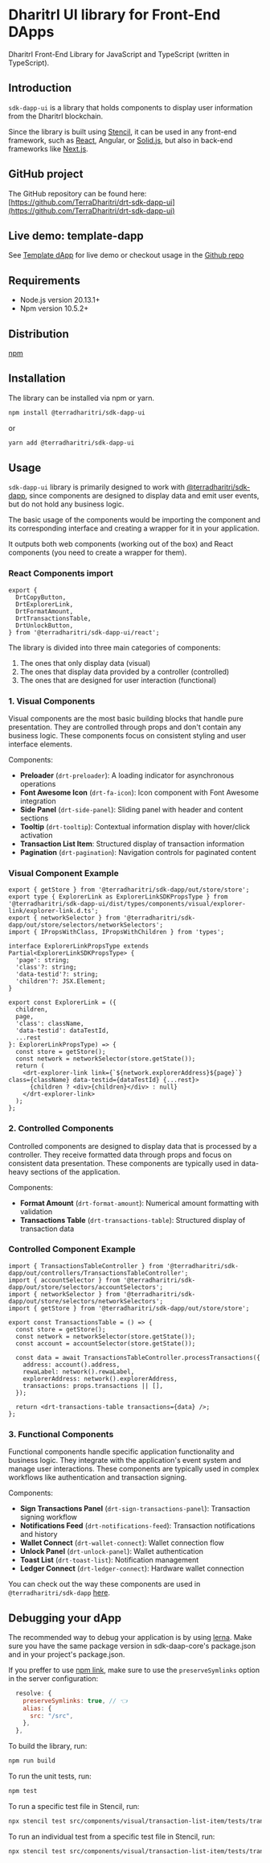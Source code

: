 # DharitrI UI library for Front-End DApps

DharitrI Front-End Library for JavaScript and TypeScript (written in TypeScript).

## Introduction

`sdk-dapp-ui` is a library that holds components to display user information from the DharitrI blockchain.

Since the library is built using [Stencil](https://stenciljs.com/), it can be used in any front-end framework, such as [React](https://github.com/TerraDharitri/drt-template-dapp), Angular, or [Solid.js](https://github.com/TerraDharitri/drt-solidjs-template-dapp), but also in back-end frameworks like [Next.js](https://github.com/TerraDharitri/drt-template-dapp-nextjs).

## GitHub project

The GitHub repository can be found here: [https://github.com/TerraDharitri/drt-sdk-dapp-ui](https://github.com/TerraDharitri/drt-sdk-dapp-ui)

## Live demo: template-dapp

See [Template dApp](https://template-dapp.dharitri.org/) for live demo or checkout usage in the [Github repo](https://github.com/TerraDharitri/drt-template-dapp)

## Requirements

- Node.js version 20.13.1+
- Npm version 10.5.2+

## Distribution

[npm](https://www.npmjs.com/package/@terradharitri/sdk-dapp-ui)

## Installation

The library can be installed via npm or yarn.

```bash
npm install @terradharitri/sdk-dapp-ui
```

or

```bash
yarn add @terradharitri/sdk-dapp-ui
```

## Usage

`sdk-dapp-ui` library is primarily designed to work with [@terradharitri/sdk-dapp](https://www.npmjs.com/package/@terradharitri/sdk-dapp), since components are designed to display data and emit user events, but do not hold any business logic.

The basic usage of the components would be importing the component and its corresponding interface and creating a wrapper for it in your application.

It outputs both web components (working out of the box) and React components (you need to create a wrapper for them).

### React Components import

```tsx
export {
  DrtCopyButton,
  DrtExplorerLink,
  DrtFormatAmount,
  DrtTransactionsTable,
  DrtUnlockButton,
} from '@terradharitri/sdk-dapp-ui/react';
```

The library is divided into three main categories of components:

1. The ones that only display data (visual)
2. The ones that display data provided by a controller (controlled)
3. The ones that are designed for user interaction (functional)

### 1. Visual Components

Visual components are the most basic building blocks that handle pure presentation. They are controlled through props and don't contain any business logic. These components focus on consistent styling and user interface elements.

Components:

- **Preloader** (`drt-preloader`): A loading indicator for asynchronous operations
- **Font Awesome Icon** (`drt-fa-icon`): Icon component with Font Awesome integration
- **Side Panel** (`drt-side-panel`): Sliding panel with header and content sections
- **Tooltip** (`drt-tooltip`): Contextual information display with hover/click activation
- **Transaction List Item**: Structured display of transaction information
- **Pagination** (`drt-pagination`): Navigation controls for paginated content

### Visual Component Example

```tsx
export { getStore } from '@terradharitri/sdk-dapp/out/store/store';
export type { ExplorerLink as ExplorerLinkSDKPropsType } from '@terradharitri/sdk-dapp-ui/dist/types/components/visual/explorer-link/explorer-link.d.ts';
export { networkSelector } from '@terradharitri/sdk-dapp/out/store/selectors/networkSelectors';
import { IPropsWithClass, IPropsWithChildren } from 'types';

interface ExplorerLinkPropsType extends Partial<ExplorerLinkSDKPropsType> {
  'page': string;
  'class'?: string;
  'data-testid'?: string;
  'children'?: JSX.Element;
}

export const ExplorerLink = ({
  children,
  page,
  'class': className,
  'data-testid': dataTestId,
  ...rest
}: ExplorerLinkPropsType) => {
  const store = getStore();
  const network = networkSelector(store.getState());
  return (
    <drt-explorer-link link={`${network.explorerAddress}${page}`} class={className} data-testid={dataTestId} {...rest}>
      {children ? <div>{children}</div> : null}
    </drt-explorer-link>
  );
};
```

### 2. Controlled Components

Controlled components are designed to display data that is processed by a controller. They receive formatted data through props and focus on consistent data presentation. These components are typically used in data-heavy sections of the application.

Components:

- **Format Amount** (`drt-format-amount`): Numerical amount formatting with validation
- **Transactions Table** (`drt-transactions-table`): Structured display of transaction data

### Controlled Component Example

```tsx
import { TransactionsTableController } from '@terradharitri/sdk-dapp/out/controllers/TransactionsTableController';
import { accountSelector } from '@terradharitri/sdk-dapp/out/store/selectors/accountSelectors';
import { networkSelector } from '@terradharitri/sdk-dapp/out/store/selectors/networkSelectors';
import { getStore } from '@terradharitri/sdk-dapp/out/store/store';

export const TransactionsTable = () => {
  const store = getStore();
  const network = networkSelector(store.getState());
  const account = accountSelector(store.getState());

  const data = await TransactionsTableController.processTransactions({
    address: account().address,
    rewaLabel: network().rewaLabel,
    explorerAddress: network().explorerAddress,
    transactions: props.transactions || [],
  });

  return <drt-transactions-table transactions={data} />;
};
```

### 3. Functional Components

Functional components handle specific application functionality and business logic. They integrate with the application's event system and manage user interactions. These components are typically used in complex workflows like authentication and transaction signing.

Components:

- **Sign Transactions Panel** (`drt-sign-transactions-panel`): Transaction signing workflow
- **Notifications Feed** (`drt-notifications-feed`): Transaction notifications and history
- **Wallet Connect** (`drt-wallet-connect`): Wallet connection flow
- **Unlock Panel** (`drt-unlock-panel`): Wallet authentication
- **Toast List** (`drt-toast-list`): Notification management
- **Ledger Connect** (`drt-ledger-connect`): Hardware wallet connection

You can check out the way these components are used in `@terradharitri/sdk-dapp` [here](https://github.com/TerraDharitri/drt-sdk-dapp/blob/main/src/managers/UnlockPanelManager/UnlockPanelManager.ts).

## Debugging your dApp

The recommended way to debug your application is by using [lerna](https://lerna.js.org/). Make sure you have the same package version in sdk-daap-core's package.json and in your project's package.json.

If you preffer to use [npm link](https://docs.npmjs.com/cli/v11/commands/npm-link), make sure to use the `preserveSymlinks` option in the server configuration:

```js
  resolve: {
    preserveSymlinks: true, // 👈
    alias: {
      src: "/src",
    },
  },
```

To build the library, run:

```bash
npm run build
```

To run the unit tests, run:

```bash
npm test
```

To run a specific test file in Stencil, run:

```bash
npx stencil test src/components/visual/transaction-list-item/tests/transaction-list-item.spec.tsx --spec
```

To run an individual test from a specific test file in Stencil, run:

```bash
npx stencil test src/components/visual/transaction-list-item/tests/transaction-list-item.spec.tsx --spec -t 'renders with asset icon'
```
